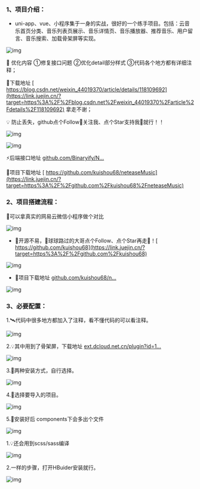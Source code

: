 ### 1、**项目介绍**：

- uni-app、vue、小程序集于一身的实战，很好的一个练手项目。包括：云音乐首页分类、音乐列表页展示、音乐详情页、音乐播放器、推荐音乐、用户留言、音乐搜索、加载骨架屏等实现。

![img](https://pic2.zhimg.com/v2-d249c81489d26cc8c2ddb44a84605445_b.jpg)

📣 优化内容   ①修复接口问题 ②优化detail部分样式 ③代码各个地方都有详细注释；

🎉下载地址  [ https://blog.csdn.net/weixin_44019370/article/details/118109692](https://link.juejin.cn/?target=https%3A%2F%2Fblog.csdn.net%2Fweixin_44019370%2Farticle%2Fdetails%2F118109692)    拿走不谢；

💡 防止丢失，github点个Follow🙏关注我、点个Star支持我🙏就行！！

![img](https://pic2.zhimg.com/v2-84e9e37cfd18e46dfbaf7f620f7ef755_b.jpg)

![img](https://pic2.zhimg.com/v2-0b29ef853fb99ef9f001e017ed686811_b.png)

⚡后端接口地址  [github.com/Binaryify/N…](https://link.juejin.cn/?target=https%3A%2F%2Fgithub.com%2FBinaryify%2FNeteaseCloudMusicApi)

🎉项目下载地址 [ https://github.com/kuishou68/neteaseMusic](https://link.juejin.cn/?target=https%3A%2F%2Fgithub.com%2Fkuishou68%2FneteaseMusic)

### 2、**项目搭建流程**：

📣可以拿真实的网易云微信小程序做个对比

![img](https://pic1.zhimg.com/v2-cb86f210eae6ad2346fed503b751dd14_b.jpg)

- 👀开源不易，🙏球球路过的大哥点个Follow、点个Star再走🙏！[ https://github.com/kuishou68](https://link.juejin.cn/?target=https%3A%2F%2Fgithub.com%2Fkuishou68)

![img](https://pic2.zhimg.com/v2-5ca580cef0c9e622450052c8276e6dd1_b.jpg)

- 🚀项目下载地址  [github.com/kuishou68/n…](https://link.juejin.cn/?target=https%3A%2F%2Fgithub.com%2Fkuishou68%2FneteaseMusic)

![img](https://pic2.zhimg.com/v2-c2b5d77f501f1b2451f4557e6af48ced_b.jpg)

### **3、必要配置**：

1.🛰️代码中很多地方都加入了注释，看不懂代码的可以看注释。

![img](https://pic2.zhimg.com/v2-92e7103c3175eb5b5e6532267f12299d_b.jpg)

2.💡其中用到了骨架屏，下载地址  [ext.dcloud.net.cn/plugin?id=1…](https://link.juejin.cn/?target=https%3A%2F%2Fext.dcloud.net.cn%2Fplugin%3Fid%3D1439)

![img](https://pic2.zhimg.com/v2-1c51d46a501b913f4ce1ba0468d09fcd_b.jpg)

3.🌈两种安装方式，自行选择。

![img](https://pic2.zhimg.com/v2-0de1376d997c31035559ead2d4e0d429_b.jpg)

4.🎨选择要导入的项目。

![img](https://pic3.zhimg.com/v2-891277712e6d6f3de76a74a89015908a_b.jpg)

5.💎安装好后  components下会多出个文件

![img](https://pic1.zhimg.com/v2-2dce0459031991d96f82201c8ea257cc_b.jpg)

1.💡还会用到scss/sass编译

![img](https://pic1.zhimg.com/v2-7d34bbd77c5249978fc7fee76694665c_b.jpg)

2.一样的步骤，打开HBuider安装就行。

![img](https://pic3.zhimg.com/v2-69e3566d083565fd85e20f188a8522ea_b.jpg)